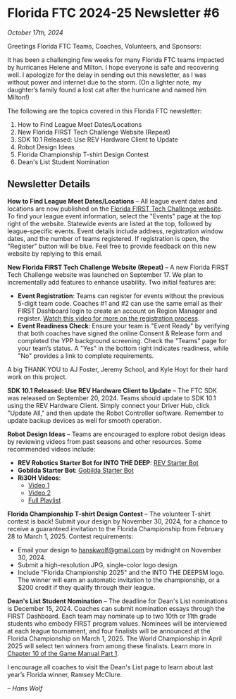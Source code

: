 # Florida FTC 2024-25 Newsletter #6
_October 17th, 2024_

Greetings Florida FTC Teams, Coaches, Volunteers, and Sponsors:

It has been a challenging few weeks for many Florida FTC teams impacted by hurricanes Helene and Milton. I hope everyone is safe and recovering well. I apologize for the delay in sending out this newsletter, as I was without power and internet due to the storm. (On a lighter note, my daughter’s family found a lost cat after the hurricane and named him Milton!)

The following are the topics covered in this Florida FTC newsletter:

1. How to Find League Meet Dates/Locations
2. New Florida FIRST Tech Challenge Website (Repeat)
3. SDK 10.1 Released: Use REV Hardware Client to Update
4. Robot Design Ideas
5. Florida Championship T-shirt Design Contest
6. Dean's List Student Nomination


## Newsletter Details

**How to Find League Meet Dates/Locations** – All league event dates and locations are now published on the [Florida FIRST Tech Challenge website](http://www.flfirst.org). To find your league event information, select the "Events" page at the top right of the website. Statewide events are listed at the top, followed by league-specific events. Event details include address, registration window dates, and the number of teams registered. If registration is open, the "Register" button will be blue. Feel free to provide feedback on this new website by replying to this email.

**New Florida FIRST Tech Challenge Website (Repeat)** – A new Florida FIRST Tech Challenge website was launched on September 17. We plan to incrementally add features to enhance usability. Two initial features are:
- **Event Registration**: Teams can register for events without the previous 5-digit team code. Coaches #1 and #2 can use the same email as their FIRST Dashboard login to create an account on Region Manager and register. [Watch this video for more on the registration process](https://youtu.be/AoQfTYcof1Q).
- **Event Readiness Check**: Ensure your team is "Event Ready" by verifying that both coaches have signed the online Consent & Release form and completed the YPP background screening. Check the "Teams" page for your team’s status. A "Yes" in the bottom right indicates readiness, while "No" provides a link to complete requirements.

A big THANK YOU to AJ Foster, Jeremy School, and Kyle Hoyt for their hard work on this project.

**SDK 10.1 Released: Use REV Hardware Client to Update** – The FTC SDK was released on September 20, 2024. Teams should update to SDK 10.1 using the REV Hardware Client. Simply connect your Driver Hub, click "Update All," and then update the Robot Controller software. Remember to update backup devices as well for smooth operation.

**Robot Design Ideas** – Teams are encouraged to explore robot design ideas by reviewing videos from past seasons and other resources. Some recommended videos include:
- **REV Robotics Starter Bot for INTO THE DEEP**: [REV Starter Bot](https://www.revrobotics.com/duo/ftc-starter-bot/?mc_cid=ff0f386b72&mc_eid=2d47985a2d)
- **Gobilda Starter Bot**: [Gobilda Starter Bot](https://www.gobilda.com/ftc-starter-kit-2024-2025-season/?srsltid=AfmBOooTRq70wzGgLff4X3N8koZfo8RSYqzN-C9oG81avIc4XtAwrZ04)
- **Ri30H Videos**:
  - [Video 1](https://www.youtube.com/watch?v=_JU4qY0d6T0)
  - [Video 2](https://www.youtube.com/watch?v=wACaSMCjWXo)
  - [Full Playlist](https://www.youtube.com/playlist?list=PLkZ6_Ld1x9Y9gDrQusVzXpB_OPDQigr7e)

**Florida Championship T-shirt Design Contest** – The volunteer T-shirt contest is back! Submit your design by November 30, 2024, for a chance to receive a guaranteed invitation to the Florida Championship from February 28 to March 1, 2025. Contest requirements:
- Email your design to hanskwolf@gmail.com by midnight on November 30, 2024.
- Submit a high-resolution JPG, single-color logo design.
- Include "Florida Championship 2025" and the INTO THE DEEPSM logo.
The winner will earn an automatic invitation to the championship, or a $200 credit if they qualify through their league.

**Dean's List Student Nomination** – The deadline for Dean's List nominations is December 15, 2024. Coaches can submit nomination essays through the FIRST Dashboard. Each team may nominate up to two 10th or 11th grade students who embody FIRST program values. Nominees will be interviewed at each league tournament, and four finalists will be announced at the Florida Championship on March 1, 2025. The World Championship in April 2025 will select ten winners from among these finalists. Learn more in [Chapter 10 of the Game Manual Part 1](https://www.firstinspires.org/Robotics/ftc/deans-list).

I encourage all coaches to visit the Dean's List page to learn about last year’s Florida winner, Ramsey McClure.

_– Hans Wolf_